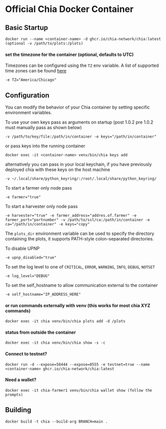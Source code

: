 # Official Chia Docker Container

## Basic Startup
```
docker run --name <container-name> -d ghcr.io/chia-network/chia:latest
(optional -v /path/to/plots:/plots)
```
#### set the timezone for the container (optional, defaults to UTC)
Timezones can be configured using the `TZ` env variable. A list of supported time zones can be found [here](http://manpages.ubuntu.com/manpages/focal/man3/DateTime::TimeZone::Catalog.3pm.html)
```
-e TZ="America/Chicago"
```
## Configuration

You can modify the behavior of your Chia container by setting specific environment variables.

To use your own keys pass as arguments on startup (post 1.0.2 pre 1.0.2 must manually pass as shown below)
```
-v /path/to/key/file:/path/in/container -e keys="/path/in/container"
```
or pass keys into the running container
```
docker exec -it <container-name> venv/bin/chia keys add
```
alternatively you can pass in your local keychain, if you have previously deployed chia with these keys on the host machine
```
-v ~/.local/share/python_keyring/:/root/.local/share/python_keyring/
```

To start a farmer only node pass
```
-e farmer="true"
```

To start a harvester only node pass
```
-e harvester="true" -e farmer_address="addres.of.farmer" -e farmer_port="portnumber" -v /path/to/ssl/ca:/path/in/container -e ca="/path/in/container" -e keys="copy"
```

The `plots_dir` environment variable can be used to specify the directory containing the plots, it supports PATH-style colon-separated directories.

To disable UPNP
```
-e upnp_disabled="true"
```

To set the log level to one of `CRITICAL`, `ERROR`, `WARNING`, `INFO`, `DEBUG`, `NOTSET`
```
-e log_level="DEBUG"
```

To set the self_hostname to allow communication external to the container
```
-e self_hostname="IP_ADDRESS_HERE"
```

#### or run commands externally with venv (this works for most chia XYZ commands)
```
docker exec -it chia venv/bin/chia plots add -d /plots
```

#### status from outside the container
```
docker exec -it chia venv/bin/chia show -s -c
```

#### Connect to testnet?
```
docker run -d --expose=58444 --expose=8555 -e testnet=true --name <container-name> ghcr.io/chia-network/chia:latest
```

#### Need a wallet?
```
docker exec -it chia-farmer1 venv/bin/chia wallet show (follow the prompts)
```

## Building
```
docker build -t chia --build-arg BRANCH=main .
```
